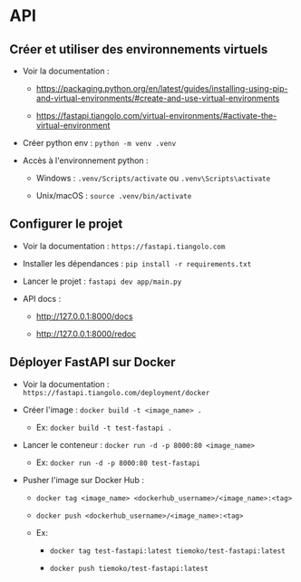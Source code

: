 # API


## Créer et utiliser des environnements virtuels

- Voir la documentation :

    - https://packaging.python.org/en/latest/guides/installing-using-pip-and-virtual-environments/#create-and-use-virtual-environments

    - https://fastapi.tiangolo.com/virtual-environments/#activate-the-virtual-environment

- Créer python env : ```python -m venv .venv```

- Accès à l'environnement python :
    - Windows : ```.venv/Scripts/activate``` ou ```.venv\Scripts\activate```

    - Unix/macOS : ```source .venv/bin/activate```

## Configurer le projet

- Voir la documentation : ```https://fastapi.tiangolo.com```

- Installer les dépendances : ```pip install -r requirements.txt```

- Lancer le projet : ```fastapi dev app/main.py```

- API docs :

    - http://127.0.0.1:8000/docs

    - http://127.0.0.1:8000/redoc

## Déployer FastAPI sur Docker

- Voir la documentation : ```https://fastapi.tiangolo.com/deployment/docker```

- Créer l'image : ```docker build -t <image_name> .```

    - Ex: ```docker build -t test-fastapi .```

- Lancer le conteneur : ```docker run -d -p 8000:80 <image_name>```

    - Ex: ```docker run -d -p 8000:80 test-fastapi```

- Pusher l'image sur Docker Hub :

    - ```docker tag <image_name> <dockerhub_username>/<image_name>:<tag>```

    - ```docker push <dockerhub_username>/<image_name>:<tag>```

    - Ex:
        - ```docker tag test-fastapi:latest tiemoko/test-fastapi:latest```
        
        - ```docker push tiemoko/test-fastapi:latest```